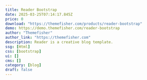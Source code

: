 ```yaml
---
title: Reader Bootstrap
date: 2025-03-25T07:14:17.845Z
price: 0
download: "https://themefisher.com/products/reader-bootstrap"
demo: https://demo.themefisher.com/reader-bootstrap
author: "Themefisher"
author_link: "https://themefisher.com"
description: Reader is a creative blog template.
ssg: [Html]
css: [bootstrap]
ui: []
cms: []
category: [blog]
draft: false
---
```

